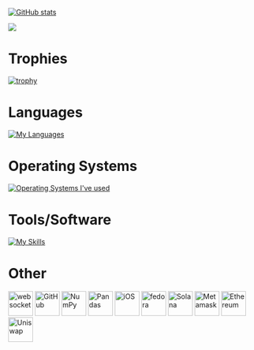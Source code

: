 [![GitHub stats](https://github-readme-stats.vercel.app/api?username=devappl69&show_icons=true&theme=great-gatsby)](https://github.com/devappl69?tab=repositories)

[![](https://komarev.com/ghpvc/?username=devappl&color=000000)](https://github.com/devappl?tab=repositories)

# Trophies
[![trophy](https://github-profile-trophy.vercel.app/?username=devappl69&theme=onedark)](https://github.com/ryo-ma/github-profile-trophy)

# Languages
[![My Languages](https://skillicons.dev/icons?i=cpp,css,py,rust,html,bash,lua,sql,pytorchmarkdown&theme=dark)](https://skillicons.dev)

# Operating Systems
[![Operating Systems I've used](https://skillicons.dev/icons?i=linux,windows,apple&theme=dark)](https://skillicons.dev)

# Tools/Software
[![My Skills](https://skillicons.dev/icons?i=github,robloxstudio,godot,vscode,replit,photoshop,discord,flask,tensorflow,flask,selenium,sqlite,replit,raspberrypi&theme=dark)](https://skillicons.dev)

# Other
<div>
    <img width="50" src="https://raw.githubusercontent.com/marwin1991/profile-technology-icons/refs/heads/main/icons/websocket.png" alt="websocket" title="websocket"/>
    <img width="50" src="https://raw.githubusercontent.com/marwin1991/profile-technology-icons/refs/heads/main/icons/github.png" alt="GitHub" title="GitHub"/>
    <img width="50" src="https://raw.githubusercontent.com/marwin1991/profile-technology-icons/refs/heads/main/icons/numpy.png" alt="NumPy" title="NumPy"/>
    <img width="50" src="https://raw.githubusercontent.com/marwin1991/profile-technology-icons/refs/heads/main/icons/pandas.png" alt="Pandas" title="Pandas"/>
    <img width="50" src="https://raw.githubusercontent.com/marwin1991/profile-technology-icons/refs/heads/main/icons/ios.png" alt="iOS" title="iOS"/>
    <img width="50" src="https://raw.githubusercontent.com/marwin1991/profile-technology-icons/refs/heads/main/icons/fedora.png" alt="fedora" title="fedora"/>
    <img width="50" src="https://raw.githubusercontent.com/marwin1991/profile-technology-icons/refs/heads/main/icons/solana.png" alt="Solana" title="Solana"/>
    <img width="50" src="https://raw.githubusercontent.com/marwin1991/profile-technology-icons/refs/heads/main/icons/metamask.png" alt="Metamask" title="Metamask"/>
    <img width="50" src="https://raw.githubusercontent.com/marwin1991/profile-technology-icons/refs/heads/main/icons/ethereum.png" alt="Ethereum" title="Ethereum"/>
    <img width="50" src="https://raw.githubusercontent.com/marwin1991/profile-technology-icons/refs/heads/main/icons/uniswap.png" alt="Uniswap" title="Uniswap"/>
</div>
